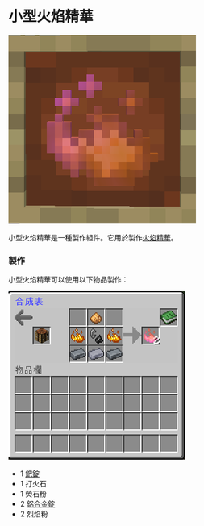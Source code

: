# 小型火焰精華

![](<../../.gitbook/assets/image (113).png>)

小型火焰精華是一種製作組件。它用於製作[火焰精華](fire-essence.md)。

### 製作

小型火焰精華可以使用以下物品製作：

![](<../../.gitbook/assets/image (111).png>)

* 1 [鈀錠](../../item/palladium-ingot.md)
* 1 打火石
* 1 熒石粉
* 2 [鋁合金錠](../../item/aluminium-alloy-ingot.md)
* 2 烈焰粉
